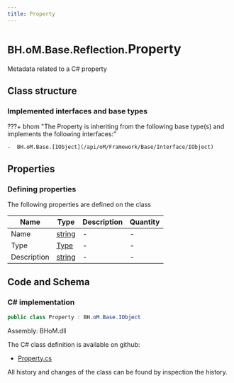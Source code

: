 ```yaml
---
title: Property
---
```


# <small>BH.oM.Base.Reflection.</small>**Property**

Metadata related to a C# property

## Class structure

### Implemented interfaces and base types

???+ bhom "The Property is inheriting from the following base type(s) and implements the following interfaces:"

    -  BH.oM.Base.[IObject](/api/oM/Framework/Base/Interface/IObject)


## Properties



### Defining properties

The following properties are defined on the class

| Name             | Type             | Description      | Quantity         |
|------------------|------------------|------------------|------------------|
| Name | [string](https://learn.microsoft.com/en-us/dotnet/api/System.String?view=netstandard-2.0) | - | - |
| Type | [Type](https://learn.microsoft.com/en-us/dotnet/api/System.Type?view=netstandard-2.0) | - | - |
| Description | [string](https://learn.microsoft.com/en-us/dotnet/api/System.String?view=netstandard-2.0) | - | - |


## Code and Schema

### C# implementation

``` C# title="C#"
public class Property : BH.oM.Base.IObject
```

Assembly: BHoM.dll

The C# class definition is available on github:

- [Property.cs](https://github.com/BHoM/BHoM/blob/develop/BHoM/Reflection\Property.cs)

All history and changes of the class can be found by inspection the history.
